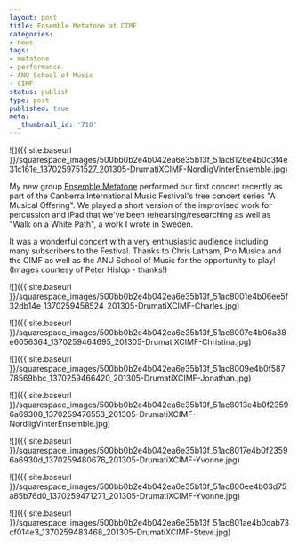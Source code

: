 ```yaml
---
layout: post
title: Ensemble Metatone at CIMF
categories:
- news
tags:
- metatone
- performance
- ANU School of Music
- CIMF
status: publish
type: post
published: true
meta:
  _thumbnail_id: '710'
---
```


![]({{ site.baseurl }}/squarespace_images/500bb0b2e4b042ea6e35b13f_51ac8126e4b0c3f4e31c161e_1370259751527_201305-DrumatiXCIMF-NordligVinterEnsemble.jpg)
  


My new group 
[Ensemble Metatone](/metatone) performed our first concert recently as part of the Canberra International Music Festival's free concert series "A Musical Offering". We played a short version of the improvised work for percussion and iPad that we've been rehearsing/researching as well as "Walk on a White Path", a work I wrote in Sweden.


It was a wonderful concert with a very enthusiastic audience including many subscribers to the Festival. Thanks to Chris Latham, Pro Musica and the CIMF as well as the ANU School of Music for the opportunity to play! (Images courtesy of Peter Hislop - thanks!)

![]({{ site.baseurl }}/squarespace_images/500bb0b2e4b042ea6e35b13f_51ac8001e4b06ee5f32db14e_1370259458524_201305-DrumatiXCIMF-Charles.jpg)
  

  
   
![]({{ site.baseurl }}/squarespace_images/500bb0b2e4b042ea6e35b13f_51ac8007e4b06a38e6056364_1370259464695_201305-DrumatiXCIMF-Christina.jpg)
  

  
   
![]({{ site.baseurl }}/squarespace_images/500bb0b2e4b042ea6e35b13f_51ac8009e4b0f58778569bbc_1370259466420_201305-DrumatiXCIMF-Jonathan.jpg)
  

  
   
![]({{ site.baseurl }}/squarespace_images/500bb0b2e4b042ea6e35b13f_51ac8013e4b0f23596a69308_1370259476553_201305-DrumatiXCIMF-NordligVinterEnsemble.jpg)
  

  
   
![]({{ site.baseurl }}/squarespace_images/500bb0b2e4b042ea6e35b13f_51ac8017e4b0f23596a6930d_1370259480676_201305-DrumatiXCIMF-Yvonne.jpg)
  

  
   
![]({{ site.baseurl }}/squarespace_images/500bb0b2e4b042ea6e35b13f_51ac800ee4b03d75a85b76d0_1370259471271_201305-DrumatiXCIMF-Yvonne.jpg)
  

  
   
![]({{ site.baseurl }}/squarespace_images/500bb0b2e4b042ea6e35b13f_51ac801ae4b0dab73cf014e3_1370259483468_201305-DrumatiXCIMF-Steve.jpg)
